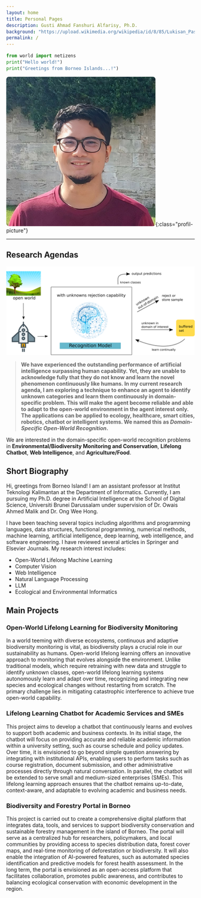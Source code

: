 ```yaml
---
layout: home
title: Personal Pages
description: Gusti Ahmad Fanshuri Alfarisy, Ph.D.
background: "https://upload.wikimedia.org/wikipedia/id/8/85/Lukisan_Pasar_Terapung_Banjarmasin.JPG"
permalink: /
---
```


[//]: # ([Petridish]&#40;https://github.com/peterdesmet/petridish&#41; is a Jekyll theme for research project websites. Or your personal blog or lab website. 👩‍🔬 It's mobile-friendly &#40;thanks to [Bootstrap 5]&#40;https://getbootstrap.com/docs/5.1/&#41;&#41;, free, easy to customize, and designed to work well with [GitHub Pages]&#40;https://pages.github.com/&#41;.)

```python
from world import netizens
print("Hello world!")
print("Greetings from Borneo Islands...!")
```

![My picture - Gusti Ahmad Fanshuri Alfarisy](assets/theme/images/profil_pic_me.png "Hello"){:class="profil-picture"}

___
## Research Agendas

![Current research agendas](assets/theme/images/main_illustration_final.png)
> **We have experienced the outstanding performance of artificial intelligence surpassing human capability. Yet, they are unable to acknowledge fully that they do not know and learn the novel phenomenon continuously like humans. In my current research agenda, I am exploring a technique to enhance an agent to identify unknown categories and learn them continuously in domain-specific problem.  This will make the agent become reliable and able to adapt to the open-world environment in the agent interest only. The applications can be applied to ecology, healthcare, smart cities, robotics, chatbot or intelligent systems. We named this as _Domain-Specific Open-World Recognition_.**

We are interested in the domain-specific open-world recognition problems in **Environmental/Biodiversity Monitoring and Conservation**, **Lifelong Chatbot**, **Web Intelligence**,  and **Agriculture/Food**.

## Short Biography

Hi, greetings from Borneo Island! I am an assistant professor at Institut Teknologi Kalimantan at the Department of Informatics. Currently, I am pursuing my Ph.D. degree in Artificial Intelligence at the School of Digital Science, Universiti Brunei Darussalam under supervision of Dr. Owais Ahmed Malik and Dr. Ong Wee Hong.

I have been teaching several topics including algorithms and programming languages, data structures, functional programming, numerical methods, machine learning, artificial intelligence, deep learning, web intelligence, and software engineering. I have reviewed several articles in Springer and Elsevier Journals. My research interest includes:

- Open-World Lifelong Machine Learning
- Computer Vision
- Web Intelligence
- Natural Language Processing
- LLM
- Ecological and Environmental Informatics

## Main Projects

### Open-World Lifelong Learning for Biodiversity Monitoring

In a world teeming with diverse ecosystems, continuous and adaptive biodiversity monitoring is vital, as biodiversity plays a crucial role in our sustainability as humans. Open-world lifelong learning offers an innovative approach to monitoring that evolves alongside the environment. Unlike traditional models, which require retraining with new data and struggle to identify unknown classes, open-world lifelong learning systems autonomously learn and adapt over time, recognizing and integrating new species and ecological changes without restarting from scratch. The primary challenge lies in mitigating catastrophic interference to achieve true open-world capability.

### Lifelong Learning Chatbot for Academic Services and SMEs

This project aims to develop a chatbot that continuously learns and evolves to support both academic and business contexts. In its initial stage, the chatbot will focus on providing accurate and reliable academic information within a university setting, such as course schedule and policy updates. Over time, it is envisioned to go beyond simple question answering by integrating with institutional APIs, enabling users to perform tasks such as course registration, document submission, and other administrative processes directly through natural conversation. In parallel, the chatbot will be extended to serve small and medium-sized enterprises (SMEs). This lifelong learning approach ensures that the chatbot remains up-to-date, context-aware, and adaptable to evolving academic and business needs.

### Biodiversity and Forestry Portal in Borneo

This project is carried out to create a comprehensive digital platform that integrates data, tools, and services to support biodiversity conservation and sustainable forestry management in the island of Borneo. The portal will serve as a centralized hub for researchers, policymakers, and local communities by providing access to species distribution data, forest cover maps, and real-time monitoring of deforestation or biodiversity. It will also enable the integration of AI-powered features, such as automated species identification and predictive models for forest health assessment. In the long term, the portal is envisioned as an open-access platform that facilitates collaboration, promotes public awareness, and contributes to balancing ecological conservation with economic development in the region.